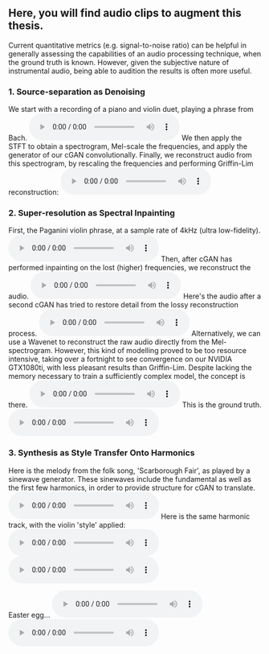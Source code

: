 ## Here, you will find audio clips to augment this thesis.

Current quantitative metrics (e.g. signal-to-noise ratio) can be helpful in generally assessing the capabilities of an audio processing technique, when the ground truth is known. However, given the subjective nature of instrumental audio, being able to audition the results is often more useful.


### 1. Source-separation as Denoising
We start with a recording of a piano and violin duet, playing a phrase from Bach.
<audio controls> <source src="https://raw.githubusercontent.com/SvenShade/Thesis_Demo/master/source_sep_full.wav" type='audio/wav'></audio>
We then apply the STFT to obtain a spectrogram, Mel-scale the frequencies, and apply the generator of our cGAN convolutionally. Finally, we reconstruct audio from this spectrogram, by rescaling the frequencies and performing Griffin-Lim reconstruction:
<audio controls> <source src="https://raw.githubusercontent.com/SvenShade/Thesis_Demo/master/source_sep_violin.wav" type='audio/wav'></audio>

### 2. Super-resolution as Spectral Inpainting
First, the Paganini violin phrase, at a sample rate of 4kHz (ultra low-fidelity).
<audio controls> <source src="https://raw.githubusercontent.com/SvenShade/Thesis_Demo/master/paganini_lofi.wav" type='audio/wav'></audio>
Then, after cGAN has performed inpainting on the lost (higher) frequencies, we reconstruct the audio.
<audio controls> <source src="https://raw.githubusercontent.com/SvenShade/Thesis_Demo/master/paganini_cGAN_bandavg.wav" type='audio/wav'></audio>
Here's the audio after a second cGAN has tried to restore detail from the lossy reconstruction process.
<audio controls> <source src="https://raw.githubusercontent.com/SvenShade/Thesis_Demo/master/paganini_cGAN_logcont.wav" type='audio/wav'></audio>
Alternatively, we can use a Wavenet to reconstruct the raw audio directly from the Mel-spectrogram. However, this kind of modelling proved to be too resource intensive, taking over a fortnight to see convergence on our NVIDIA GTX1080ti, with less pleasant results than Griffin-Lim. Despite lacking the memory necessary to train a sufficiently complex model, the concept is there.
<audio controls> <source src="https://raw.githubusercontent.com/SvenShade/Thesis_Demo/master/paganini_WN_guidefactor30.wav" type='audio/wav'></audio>
This is the ground truth.
<audio controls> <source src="https://raw.githubusercontent.com/SvenShade/Thesis_Demo/master/paganini_truth.wav" type='audio/wav'></audio>

### 3. Synthesis as Style Transfer Onto Harmonics

Here is the melody from the folk song, 'Scarborough Fair', as played by a sinewave generator.
These sinewaves include the fundamental as well as the first few harmonics, in order to provide structure for cGAN to translate.
<audio controls> <source src="https://raw.githubusercontent.com/SvenShade/Thesis_Demo/master/scarborough_H2R_harmonics.wav" type='audio/wav'></audio>
Here is the same harmonic track, with the violin 'style' applied:
<audio controls> <source src="https://raw.githubusercontent.com/SvenShade/Thesis_Demo/master/scarborough_H2R_enhance_bandavg.wav" type='audio/wav'></audio>
<audio controls> <source src="https://raw.githubusercontent.com/SvenShade/Thesis_Demo/master/scarborough_H2R_enhance_linreconst_logcontr.wav" type='audio/wav'></audio>

Easter egg...
<audio controls> <source src="https://raw.githubusercontent.com/SvenShade/Thesis_Demo/master/rick_harmonics.wav" type='audio/wav'></audio>
<audio controls> <source src="https://raw.githubusercontent.com/SvenShade/Thesis_Demo/master/rick_synth.wav" type='audio/wav'></audio>
